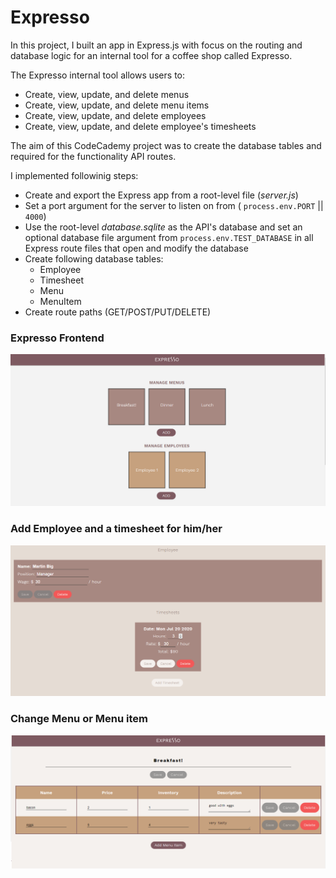 # Expresso

In this project, I built an app in Express.js with focus on the routing and database logic for an internal tool for a coffee shop called Expresso.

The Expresso internal tool allows users to:
- Create, view, update, and delete menus
- Create, view, update, and delete menu items
- Create, view, update, and delete employees
- Create, view, update, and delete employee's timesheets

The aim of this CodeCademy project was to create the database tables and required for the functionality API routes.

I implemented followinig steps:
- Create and export the Express app from a root-level file (*server.js*)
- Set a port argument for the server to listen on from ( `process.env.PORT` || `4000`)
- Use the root-level *database.sqlite* as the API's database and set an optional database file argument from `process.env.TEST_DATABASE` in all Express route files that open and modify the database
- Create following database tables:
    - Employee
    - Timesheet
    - Menu
    - MenuItem
- Create route paths (GET/POST/PUT/DELETE)

### Expresso Frontend
![Expresso Frontend](Homepage.png)

### Add Employee and a timesheet for him/her
![Add Employee and timesheet](Add-employee-timesheet.png)

### Change Menu or Menu item
![Change menu and menu item](Change_menu_data.png)
